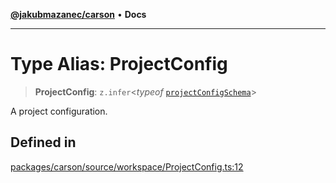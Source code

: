[**@jakubmazanec/carson**](../README.md) • **Docs**

---

# Type Alias: ProjectConfig

> **ProjectConfig**: `z.infer`\<_typeof_
> [`projectConfigSchema`](../variables/projectConfigSchema.md)\>

A project configuration.

## Defined in

[packages/carson/source/workspace/ProjectConfig.ts:12](https://github.com/jakubmazanec/tools/blob/043f017b24789eba8a7eb285e0e1042ac4eaaeea/packages/carson/source/workspace/ProjectConfig.ts#L12)
